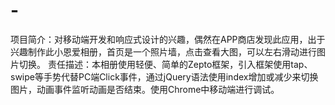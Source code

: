 # -
项目简介：对移动端开发和响应式设计的兴趣，偶然在APP商店发现此应用，出于兴趣制作此小恩爱相册，首页是一个照片墙，点击查看大图，可以左右滑动进行图片切换。 责任描述：本相册使用轻便、简单的Zepto框架，引入框架使用tap、swipe等手势代替PC端Click事件，通过jQuery语法使用index增加或减少来切换图片，动画事件监听动画是否结束。使用Chrome中移动端进行调试。
